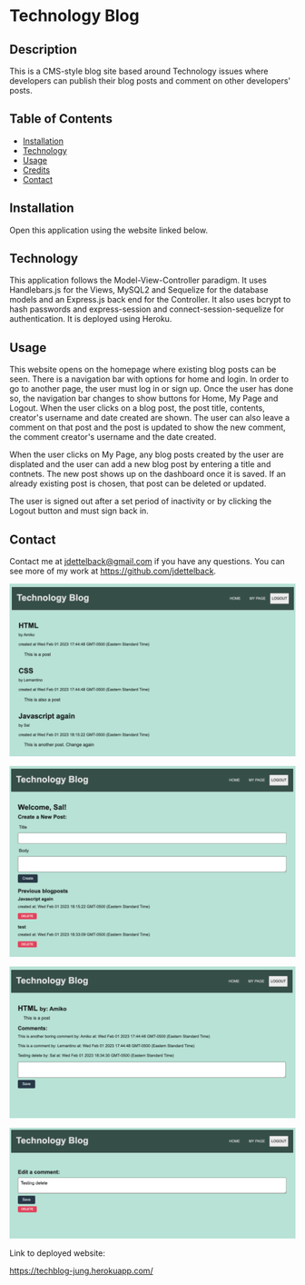 # Technology Blog

## Description
This is a CMS-style blog site based around Technology issues where developers can publish their blog posts and comment on other developers' posts. 


## Table of Contents
* [Installation](#installation)
* [Technology](#technology)
* [Usage](#usage)
* [Credits](#credits)
* [Contact](#contact)


## Installation
Open this application using the website linked below.


## Technology
This application follows the Model-View-Controller paradigm. It uses Handlebars.js for the Views, MySQL2 and Sequelize for the database models and an Express.js back end for the Controller. It also uses bcrypt to hash passwords and express-session and connect-session-sequelize for authentication. It is deployed using Heroku.


## Usage
This website opens on the homepage where existing blog posts can be seen. There is a navigation bar with options for home and login. In order to go to another page, the user must log in or sign up.  Once the user has done so, the navigation bar changes to show buttons for Home, My Page and Logout. When the user clicks on a blog post, the post title, contents, creator's username and date created are shown.  The user can also leave a comment on that post and the post is updated to show the new comment, the comment creator's username and the date created.

When the user clicks on My Page, any blog posts created by the user are displated and the user can add a new blog post by entering a title and contnets. The new post shows up on the dashboard once it is saved. If an already existing post is chosen, that post can be deleted or updated.

The user is signed out after a set period of inactivity or by clicking the Logout button and must sign back in.

## Contact
Contact me at [jdettelback@gmail.com](mailto:jdettelback@gmail.com) if you have any questions.  You can see more of my work at <https://github.com/jdettelback>.


  ![screenshot](https://raw.githubusercontent.com/jdettelback/techblog/main/public/images/screenshottechblog.png)
  
 ![screenshot](https://raw.githubusercontent.com/jdettelback/techblog/main/public/images/screenshottechblog2.png)

 ![screenshot](https://raw.githubusercontent.com/jdettelback/techblog/main/public/images/screenshottechblog3.png)

 ![screenshot](https://raw.githubusercontent.com/jdettelback/techblog/main/public/images/screenshottechblog4.png)

Link to deployed website:

https://techblog-jung.herokuapp.com/
